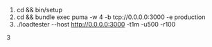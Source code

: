 1. cd <project> && bin/setup
1. cd <project> && bundle exec puma -w 4 -b tcp://0.0.0.0:3000 -e production
1. ./loadtester --host http://0.0.0.0:3000 -t1m -u500 -r100

З
